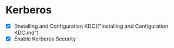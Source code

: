 # Kerberos



- [x] [Installing and Configuration KDC]("Installing and Configuration KDC.md")
- [x] Enable Kerberos Security